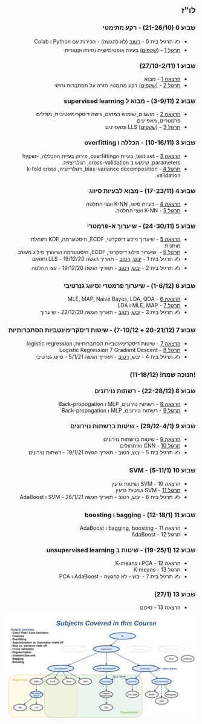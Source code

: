 ---
---

<div dir="rtl">

## לו"ז

<div>

### שבוע 0 (21-26/10) - רקע מתימטי

- ✍️ תרגיל בית 0 - <a href="https://colab.research.google.com/github/technion046195/technion046195/blob/master/content/assignments/assignment_0_ex.ipynb" target="_blank">רטוב</a> (לא להגשה) - הכירות עם Python ו Colab
- [תרגול 1](/tutorial01/) - (<a href="https://moodle.technion.ac.il/mod/resource/view.php?id=882936" target="_blank">שקפים</a>) בעיות אופטימיזציה וגזירה וקטורית

### שבוע 1 (27/10-2/11)

- [הרצאה 1](/lecture01/slides/) - מבוא
- [תרגול 2](/tutorial02/) - (<a href="https://moodle.technion.ac.il/mod/resource/view.php?id=882940" target="_blank">שקפים</a>) רקע מתמטי: חזרה על הסתברות וחיזוי

### שבוע 2 (3-9/11) - מבוא ל supervised learning

- [הרצאה 2](/lecture02/) - מושגים, שימוש במדגם, גישה דיסקרימינטיבית, מודלים פרמטרים, מאפיינים
- [תרגול 3](/tutorial03/) - (<a href="https://moodle.technion.ac.il/mod/resource/view.php?id=890443" target="_blank">שקפים</a>) LLS ומאפיינים

### שבוע 3 (10-16/11) - הכללה ו overfitting

- [הרצאה 3](/lecture03/) - test set, בעיית הoverfitting, פירוק בעיית ההכללה, hyper-parameters, שימוש ב cross-validation, רגולריצזיה.
- [תרגול 4](/tutorial04/) - bias-variance decomposition, רגולריזציה, k-fold cross validation.

### שבוע 4 (17-23/11) - מבוא לבעיות סיווג

- [הרצאה 4](/lecture04/) - בעיות סיווג, K-NN ועצי החלטה
- [תרגול 5](/tutorial05/) - K-NN ועצי החלטה.

### שבוע 5 (24-30/11) - שיערוך א-פרמטרי

- [הרצאה 5](/lecture05/) - שיערוך פילוג דיסקרטי, ECDF, היסטוגרמה, KDE ותוחלת מותנית.
- [תרגול 6](/tutorial06/) -  שיערוך פילוג דיסקרטי, ECDF, היסטוגרמה ושיעורך פילוג מעורב
- ✍️ תרגיל בית 1 -
  <a href="https://moodle.technion.ac.il/mod/resource/view.php?id=916862" target="_blank">יבש</a>,
  <a href="https://colab.research.google.com/github/technion046195/technion046195/blob/master/content/assignments/assignment_1_ex.ipynb" target="_blank">רטוב</a> -
  תאריך הגשה 19/12/20 - LLS וחזאים
- ✍️ תרגיל בית 2 -
  <a href="https://moodle.technion.ac.il/mod/resource/view.php?id=908234" target="_blank">יבש</a>,
  <a href="https://colab.research.google.com/github/technion046195/technion046195/blob/master/content/assignments/assignment_2_ex.ipynb" target="_blank">רטוב</a> -
  תאריך הגשה 19/12/20 - עצי החלטה

### שבוע 6 (1-6/12) - שיערוך פרמטרי וסיווג גנרטיבי

- [הרצאה 6](/lecture06) - MLE, MAP, Naive Bayes, LDA, QDA
- [תרגול 7](/tutorial07/) - MLE, MAP ו LDA
- ✍️ תרגיל בית 3 -
  <a href="https://moodle.technion.ac.il/mod/resource/view.php?id=917360" target="_blank">יבש</a>,
  <a href="https://colab.research.google.com/github/technion046195/technion046195/blob/master/content/assignments/assignment_3_ex.ipynb" target="_blank">רטוב</a> -
  תאריך הגשה 22/12/20 - שיערוך

### שבוע 7 (20-21/12 + 7-10/12) - שיטות דיסקרימינטביות הסתברותיות

- [הרצאה 7](/lecture07) - שיטות דיסקרימינטביות הסתברותיות, logistic regression
- [תרגול 8](/tutorial08) - Logistic Regression 7 Gradient Descent
- ✍️ תרגיל בית 4 - יבש,
  <a href="https://colab.research.google.com/github/technion046195/technion046195/blob/master/content/assignments/assignment_4_ex.ipynb" target="_blank">רטוב</a> -
  תאריך הגשה 5/1/21 - סיווג גנרטיבי

### !חנוכה שמח! (11-18/12)

### שבוע 8 (22-28/12) - רשתות נוירונים

- [הרצאה 8](/lecture08) - רשתות נוירונים, MLP ו Back-propogation
- [תרגול 9](/tutorial09) - רשתות נוירונים, MLP ו Back-propogation

### שבוע 9 (29/12-4/1) - שיטות ברשתות נוירונים

- [הרצאה 9](/lecture09) - שיטות ברשתות נוירונים
- [תרגול 10](/tutorial10) - CNN ואיתחולים
- ✍️ תרגיל בית 5 - יבש, רטוב - תאריך הגשה 19/1/21 - רשתות נוירונים

### שבוע 10 (5-11/1) - SVM

- הרצאה 10 - SVM ושיטות גרעין
- [תרגול 11](/tutorial11) - SVM ושיטות גרעין
- ✍️ תרגיל בית 6 - יבש, רטוב - תאריך הגשה 26/1/21 - SVM ו AdaBoost

### שבוע 11 (12-18/1) - bagging ו boosting

- הרצאה 11 - bagging, boosting ו AdaBoost
- תרגול 12 - AdaBoost

### שבוע 12 (19-25/1) - שיטות ב unsupervised learning

- הרצאה 12 - PCA ו K-means
- תרגול 13 - K-means
- ✍️ תרגיל בית 7 - יבש - לא להגשה - AdaBoost ו PCA

### שבוע 13 (27/1)

- הרצאה 13 - סיכום

</div>

<div class="imgbox" style="max-width:900px">

![](./assets/course_diagram.png)

</div>

</div>
